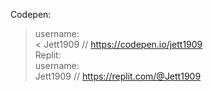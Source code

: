 Codepen: </br>
>username:</br><
    Jett1909 // https://codepen.io/jett1909</br>
Replit:</br>
  username:</br>
    Jett1909 // https://replit.com/@Jett1909
